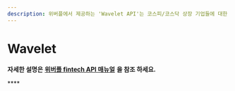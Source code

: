 ```yaml
---
description: 위버플에서 제공하는 'Wavelet API'는 코스피/코스닥 상장 기업들에 대한 실시간 시세 및 과거 시세 및 거래량 정보를 제공 합니다.
---
```


# Wavelet

**자세한 설명은** [**위버플  fintech API 매뉴얼**](https://developers.koscom.co.kr/resources/documentation/Uberple%20Fintech%20API_sandbox.pdf) **을 참조 하세요.**

\*\*\*\*

